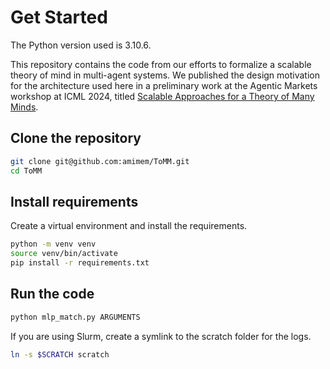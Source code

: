 # Get Started

The Python version used is 3.10.6.

This repository contains the code from our efforts to formalize a scalable theory of mind in multi-agent systems. We published the design motivation for the architecture used here in a preliminary work at the Agentic Markets workshop at ICML 2024, titled [Scalable Approaches for a Theory of Many Minds](https://openreview.net/forum?id=P0oG5gDh6T).

## Clone the repository

```bash
git clone git@github.com:amimem/ToMM.git
cd ToMM
```

## Install requirements

Create a virtual environment and install the requirements.

```bash
python -m venv venv
source venv/bin/activate
pip install -r requirements.txt
```

## Run the code

```bash
python mlp_match.py ARGUMENTS
```

If you are using Slurm, create a symlink to the scratch folder for the logs.

```bash
ln -s $SCRATCH scratch
```
